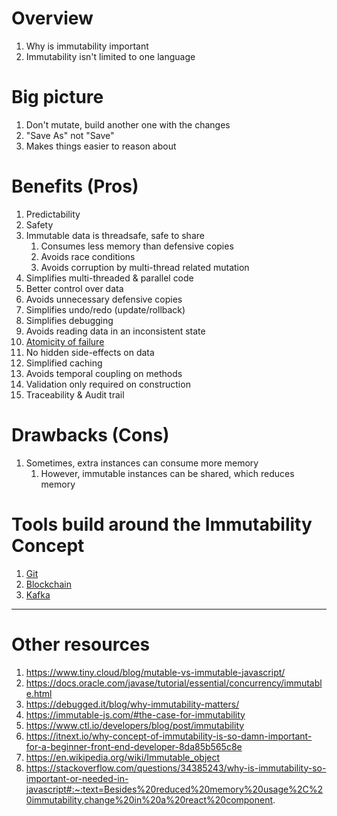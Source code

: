 # Overview
1. Why is immutability important
1. Immutability isn't limited to one language


# Big picture
1. Don't mutate, build another one with the changes
1. "Save As" not "Save"
1. Makes things easier to reason about


# Benefits (Pros)
1. Predictability
1. Safety
1. Immutable data is threadsafe, safe to share
    1. Consumes less memory than defensive copies
    1. Avoids race conditions
    1. Avoids corruption by multi-thread related mutation
1. Simplifies multi-threaded & parallel code
1. Better control over data
1. Avoids unnecessary defensive copies
1. Simplifies undo/redo (update/rollback)
1. Simplifies debugging
1. Avoids reading data in an inconsistent state
1. [Atomicity of failure](http://jtechies.blogspot.com/2012/07/item-64-strive-for-failure-atomicity.html)
1. No hidden side-effects on data
1. Simplified caching
1. Avoids temporal coupling on methods
1. Validation only required on construction
1. Traceability & Audit trail


# Drawbacks (Cons)
1. Sometimes, extra instances can consume more memory
    1. However, immutable instances can be shared, which reduces memory


# Tools build around the Immutability Concept
1. [Git](https://git-scm.com/)
1. [Blockchain](https://medium.com/fluree/immutability-and-the-enterprise-an-immense-value-proposition-98cd3bf900b1)
1. [Kafka](https://kafka.apache.org/)


--------
# Other resources
1. https://www.tiny.cloud/blog/mutable-vs-immutable-javascript/
1. https://docs.oracle.com/javase/tutorial/essential/concurrency/immutable.html
1. https://debugged.it/blog/why-immutability-matters/
1. https://immutable-js.com/#the-case-for-immutability
1. https://www.ctl.io/developers/blog/post/immutability
1. https://itnext.io/why-concept-of-immutability-is-so-damn-important-for-a-beginner-front-end-developer-8da85b565c8e
1. https://en.wikipedia.org/wiki/Immutable_object
1. https://stackoverflow.com/questions/34385243/why-is-immutability-so-important-or-needed-in-javascript#:~:text=Besides%20reduced%20memory%20usage%2C%20immutability,change%20in%20a%20react%20component.
